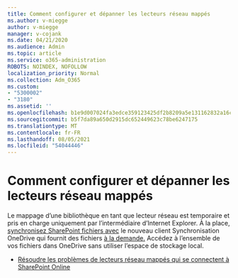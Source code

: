 ```yaml
---
title: Comment configurer et dépanner les lecteurs réseau mappés
ms.author: v-miegge
author: v-miegge
manager: v-cojank
ms.date: 04/21/2020
ms.audience: Admin
ms.topic: article
ms.service: o365-administration
ROBOTS: NOINDEX, NOFOLLOW
localization_priority: Normal
ms.collection: Adm_O365
ms.custom:
- "5300002"
- "3180"
ms.assetid: ''
ms.openlocfilehash: b1e9d007024fa3edce359123425df2b8209a5e131162832a16c651ff3fd6b5d3
ms.sourcegitcommit: b5f7da89a650d2915dc652449623c78be6247175
ms.translationtype: MT
ms.contentlocale: fr-FR
ms.lasthandoff: 08/05/2021
ms.locfileid: "54044446"
---
```

# <a name="how-to-configure-and-troubleshoot-mapped-network-drives"></a>Comment configurer et dépanner les lecteurs réseau mappés

Le mappage d’une bibliothèque en tant que lecteur réseau est temporaire et pris en charge uniquement par l’intermédiaire d’Internet Explorer. À la place, [synchronisez SharePoint fichiers avec](https://support.office.com/article/6de9ede8-5b6e-4503-80b2-6190f3354a88) le nouveau client Synchronisation OneDrive qui fournit des fichiers [à la demande.](https://support.office.com/article/0e6860d3-d9f3-4971-b321-7092438fb38e) Accédez à l’ensemble de vos fichiers dans OneDrive sans utiliser l’espace de stockage local.

* [Résoudre les problèmes de lecteurs réseau mappés qui se connectent à SharePoint Online](https://docs.microsoft.com/sharepoint/support/administration/troubleshoot-mapped-network-drives)